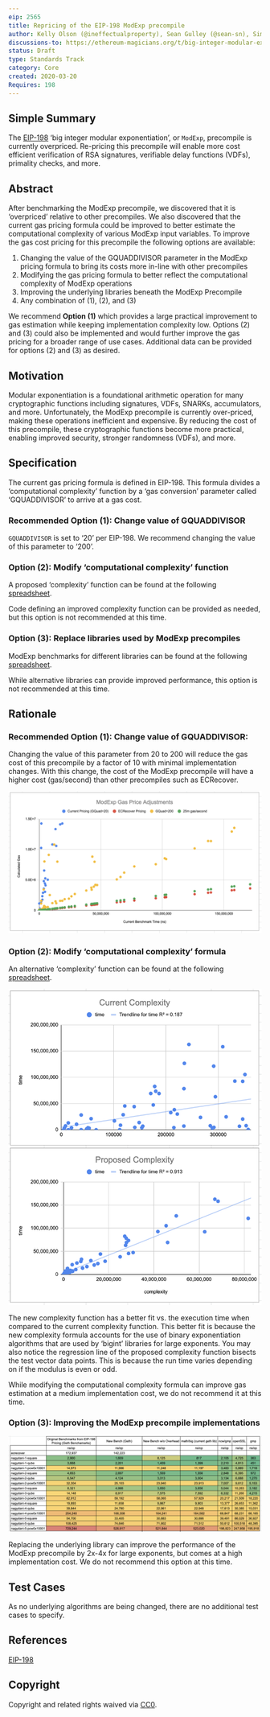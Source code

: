 ```yaml
---
eip: 2565
title: Repricing of the EIP-198 ModExp precompile
author: Kelly Olson (@ineffectualproperty), Sean Gulley (@sean-sn), Simon Peffers (@simonatsn), Justin Drake (@justindrake), Dankrad Feist (@dankrad)
discussions-to: https://ethereum-magicians.org/t/big-integer-modular-exponentiation-eip-198-gas-cost/4150
status: Draft
type: Standards Track
category: Core
created: 2020-03-20
Requires: 198
---
```


## Simple Summary
The [EIP-198](https://eips.ethereum.org/EIPS/eip-198) ‘big integer modular exponentiation’, or `ModExp`, precompile is currently overpriced. Re-pricing this precompile will enable more cost efficient verification of RSA signatures, verifiable delay functions (VDFs), primality checks, and more.

## Abstract
After benchmarking the ModExp precompile, we discovered that it is ‘overpriced’ relative to other precompiles. We also discovered that the current gas pricing formula could be improved to better estimate the computational complexity of various ModExp input variables. To improve the gas cost pricing for this precompile the following options are available:

1. Changing the value of the GQUADDIVISOR parameter in the ModExp pricing formula to bring its costs more in-line with other precompiles
2. Modifying the gas pricing formula to better reflect the computational complexity of ModExp operations
3. Improving the underlying libraries beneath the ModExp Precompile
4. Any combination of (1), (2), and (3)

We recommend **Option (1)** which provides a large practical improvement to gas estimation while keeping implementation complexity low. Options (2) and (3) could also be implemented and would further improve the gas pricing for a broader range of use cases. Additional data can be provided for options (2) and (3) as desired.

## Motivation
Modular exponentiation is a foundational arithmetic operation for many cryptographic functions including signatures, VDFs, SNARKs, accumulators, and more. Unfortunately, the ModExp precompile is currently over-priced, making these operations inefficient and expensive. By reducing the cost of this precompile, these cryptographic functions become more practical, enabling improved security, stronger randomness (VDFs), and more.

## Specification
The current gas pricing formula is defined in EIP-198. This formula divides a ‘computational complexity’ function by a ‘gas conversion’ parameter called ‘GQUADDIVISOR’ to arrive at a gas cost. 

### **Recommended** Option (1): Change value of GQUADDIVISOR
`GQUADDIVISOR` is set to ‘20’ per EIP-198. We recommend changing the value of this parameter to ‘200’.

### Option (2): Modify ‘computational complexity’ function 
A proposed ‘complexity’ function can be found at the following [spreadsheet](https://docs.google.com/spreadsheets/d/1Fq3d3wUjGN0R_FX-VPj7TKhCK33ac--P4QXB9MPQ8iw/edit?usp=sharing).

Code defining an improved complexity function can be provided as needed, but this option is not recommended at this time.

### Option (3): Replace libraries used by ModExp precompiles
ModExp benchmarks for different libraries can be found at the following [spreadsheet](https://docs.google.com/spreadsheets/d/1Fq3d3wUjGN0R_FX-VPj7TKhCK33ac--P4QXB9MPQ8iw/edit?usp=sharing).

While alternative libraries can provide improved performance, this option is not recommended at this time.

## Rationale

### **Recommended** Option (1): Change value of GQUADDIVISOR:
Changing the value of this parameter from 20 to 200 will reduce the gas cost of this precompile by a factor of 10 with minimal implementation changes. With this change, the cost of the ModExp precompile will have a higher cost (gas/second) than other precompiles such as ECRecover.

![Option 1 Graph](../assets/eip-tbd/GQuad_Change.png?raw=true)

### Option (2): Modify ‘computational complexity’ formula
An alternative ‘complexity’ function can be found at the following [spreadsheet](https://docs.google.com/spreadsheets/d/1Fq3d3wUjGN0R_FX-VPj7TKhCK33ac--P4QXB9MPQ8iw/edit?usp=sharing).

![Option 2 Graph](../assets/eip-tbd/Complexity_Regression.png?raw=true)

The new complexity function has a better fit vs. the execution time when compared to the current complexity function. This better fit is because the new complexity formula accounts for the use of binary exponentiation algorithms that are used by ‘bigint’ libraries for large exponents. You may also notice the regression line of the proposed complexity function bisects the test vector data points. This is because the run time varies depending on if the modulus is even or odd.

While modifying the computational complexity formula can improve gas estimation at a medium implementation cost, we do not recommend it at this time.

### Option (3): Improving the ModExp precompile implementations

![Option 3 Graph](../assets/eip-tbd/Library_Benchmarks.png?raw=true)

Replacing the underlying library can improve the performance of the ModExp precompile by 2x-4x for large exponents, but comes at a high implementation cost. We do not recommend this option at this time.

## Test Cases
As no underlying algorithms are being changed, there are no additional test cases to specify.

## References
[EIP-198](https://github.com/ethereum/EIPs/blob/master/EIPS/eip-198.md)

## Copyright
Copyright and related rights waived via [CC0](https://creativecommons.org/publicdomain/zero/1.0/).
